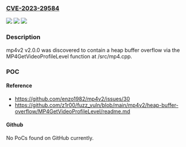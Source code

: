 ### [CVE-2023-29584](https://cve.mitre.org/cgi-bin/cvename.cgi?name=CVE-2023-29584)
![](https://img.shields.io/static/v1?label=Product&message=n%2Fa&color=blue)
![](https://img.shields.io/static/v1?label=Version&message=n%2Fa&color=blue)
![](https://img.shields.io/static/v1?label=Vulnerability&message=n%2Fa&color=brighgreen)

### Description

mp4v2 v2.0.0 was discovered to contain a heap buffer overflow via the MP4GetVideoProfileLevel function at /src/mp4.cpp.

### POC

#### Reference
- https://github.com/enzo1982/mp4v2/issues/30
- https://github.com/z1r00/fuzz_vuln/blob/main/mp4v2/heap-buffer-overflow/MP4GetVideoProfileLevel/readme.md

#### Github
No PoCs found on GitHub currently.


